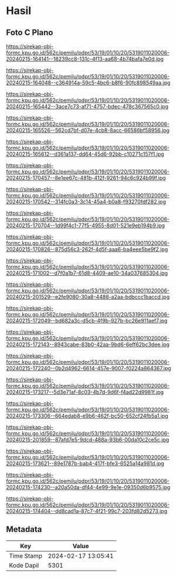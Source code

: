# Hasil

## Foto C Plano

https://sirekap-obj-formc.kpu.go.id/562c/pemilu/pdpr/53/19/01/10/20/5319011020006-20240215-164141--18239cc8-131c-4f13-aa68-4b74bafa7e0d.jpg

https://sirekap-obj-formc.kpu.go.id/562c/pemilu/pdpr/53/19/01/10/20/5319011020006-20240215-164048--c364914a-59c5-4bc6-b8f6-90fc898549aa.jpg

https://sirekap-obj-formc.kpu.go.id/562c/pemilu/pdpr/53/19/01/10/20/5319011020006-20240215-165442--3ace7c73-af71-4757-bdec-478c367565c0.jpg

https://sirekap-obj-formc.kpu.go.id/562c/pemilu/pdpr/53/19/01/10/20/5319011020006-20240215-165526--562cd7bf-d07e-4cb8-8acc-66586bf58956.jpg

https://sirekap-obj-formc.kpu.go.id/562c/pemilu/pdpr/53/19/01/10/20/5319011020006-20240215-165612--d361a137-dd64-45d6-92bb-c10271c157f1.jpg

https://sirekap-obj-formc.kpu.go.id/562c/pemilu/pdpr/53/19/01/10/20/5319011020006-20240215-170457--8e1ee67c-481b-412f-9261-94c6c924b99f.jpg

https://sirekap-obj-formc.kpu.go.id/562c/pemilu/pdpr/53/19/01/10/20/5319011020006-20240215-170542--314fc0a3-3c14-45a4-b0a8-f93270fdf282.jpg

https://sirekap-obj-formc.kpu.go.id/562c/pemilu/pdpr/53/19/01/10/20/5319011020006-20240215-170704--1d99f4c1-77f5-4955-8d01-521e9eb194b9.jpg

https://sirekap-obj-formc.kpu.go.id/562c/pemilu/pdpr/53/19/01/10/20/5319011020006-20240215-170826--875d56c3-262f-4d5f-aaa6-ba4eee5be9f2.jpg

https://sirekap-obj-formc.kpu.go.id/562c/pemilu/pdpr/53/19/01/10/20/5319011020006-20240215-171002--d7f0a1b7-61d8-4409-ae10-34a037685304.jpg

https://sirekap-obj-formc.kpu.go.id/562c/pemilu/pdpr/53/19/01/10/20/5319011020006-20240215-201529--e2fe9080-30a8-4488-a2aa-bdbccc1baccd.jpg

https://sirekap-obj-formc.kpu.go.id/562c/pemilu/pdpr/53/19/01/10/20/5319011020006-20240215-172049--bd682a3c-d5cb-4f9b-927b-bc26e911aef7.jpg

https://sirekap-obj-formc.kpu.go.id/562c/pemilu/pdpr/53/19/01/10/20/5319011020006-20240215-172143--8943cabe-83b0-42aa-9bd6-6eff62bc3dee.jpg

https://sirekap-obj-formc.kpu.go.id/562c/pemilu/pdpr/53/19/01/10/20/5319011020006-20240215-172240--0b2d4962-6614-457e-9007-f0224a864367.jpg

https://sirekap-obj-formc.kpu.go.id/562c/pemilu/pdpr/53/19/01/10/20/5319011020006-20240215-173217--5d3e71af-8c03-4b7d-9d6f-f4ad22d9981f.jpg

https://sirekap-obj-formc.kpu.go.id/562c/pemilu/pdpr/53/19/01/10/20/5319011020006-20240215-173306--664edab8-e9b6-462f-bc50-652cf24fb5a1.jpg

https://sirekap-obj-formc.kpu.go.id/562c/pemilu/pdpr/53/19/01/10/20/5319011020006-20240215-201859--87afd7e5-9dcd-488a-93b6-00da10c2ce5c.jpg

https://sirekap-obj-formc.kpu.go.id/562c/pemilu/pdpr/53/19/01/10/20/5319011020006-20240215-173621--89e1787b-bab4-417f-bfe3-6525a14a981d.jpg

https://sirekap-obj-formc.kpu.go.id/562c/pemilu/pdpr/53/19/01/10/20/5319011020006-20240215-174230--a20a50da-df44-4e99-9e1e-09350d6b9575.jpg

https://sirekap-obj-formc.kpu.go.id/562c/pemilu/pdpr/53/19/01/10/20/5319011020006-20240215-174404--dd8cad1a-87c7-4f21-99c7-203fd82d5273.jpg


## Metadata

| Key        | Value               |
| ---------- | ------------------- |
| Time Stamp | 2024-02-17 13:05:41 |
| Kode Dapil | 5301                |



